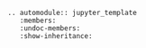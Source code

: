 
```eval_rst
.. automodule:: jupyter_template
   :members:
   :undoc-members:
   :show-inheritance:
```